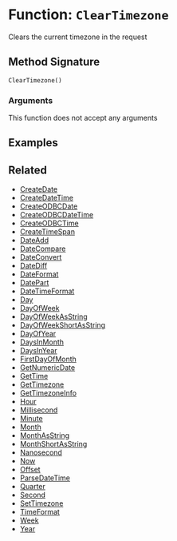 [comment]: # (Note: This documentation is generated dynamically in the build process.  To modify the contents, change the javadoc on the _invoke method of the BIF class)

# Function: `ClearTimezone`

Clears the current timezone in the request

## Method Signature

```
ClearTimezone()
```

### Arguments

This function does not accept any arguments

## Examples



## Related

  * [CreateDate](./CreateDate.md)
  * [CreateDateTime](./CreateDateTime.md)
  * [CreateODBCDate](./CreateODBCDate.md)
  * [CreateODBCDateTime](./CreateODBCDateTime.md)
  * [CreateODBCTime](./CreateODBCTime.md)
  * [CreateTimeSpan](./CreateTimeSpan.md)
  * [DateAdd](./DateAdd.md)
  * [DateCompare](./DateCompare.md)
  * [DateConvert](./DateConvert.md)
  * [DateDiff](./DateDiff.md)
  * [DateFormat](./DateFormat.md)
  * [DatePart](./DatePart.md)
  * [DateTimeFormat](./DateTimeFormat.md)
  * [Day](./Day.md)
  * [DayOfWeek](./DayOfWeek.md)
  * [DayOfWeekAsString](./DayOfWeekAsString.md)
  * [DayOfWeekShortAsString](./DayOfWeekShortAsString.md)
  * [DayOfYear](./DayOfYear.md)
  * [DaysInMonth](./DaysInMonth.md)
  * [DaysInYear](./DaysInYear.md)
  * [FirstDayOfMonth](./FirstDayOfMonth.md)
  * [GetNumericDate](./GetNumericDate.md)
  * [GetTime](./GetTime.md)
  * [GetTimezone](./GetTimezone.md)
  * [GetTimezoneInfo](./GetTimezoneInfo.md)
  * [Hour](./Hour.md)
  * [Millisecond](./Millisecond.md)
  * [Minute](./Minute.md)
  * [Month](./Month.md)
  * [MonthAsString](./MonthAsString.md)
  * [MonthShortAsString](./MonthShortAsString.md)
  * [Nanosecond](./Nanosecond.md)
  * [Now](./Now.md)
  * [Offset](./Offset.md)
  * [ParseDateTime](./ParseDateTime.md)
  * [Quarter](./Quarter.md)
  * [Second](./Second.md)
  * [SetTimezone](./SetTimezone.md)
  * [TimeFormat](./TimeFormat.md)
  * [Week](./Week.md)
  * [Year](./Year.md)
